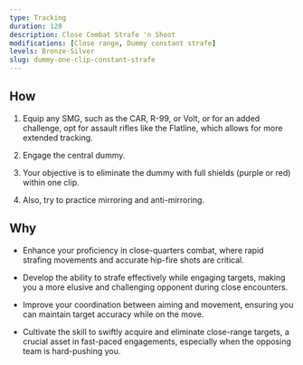 ```yaml
---
type: Tracking
duration: 120
description: Close Combat Strafe 'n Shoot
modifications: [Close range, Dummy constant strafe]
levels: Bronze-Silver
slug: dummy-one-clip-constant-strafe
---
```


## How

1. Equip any SMG, such as the CAR, R-99, or Volt, or for an added challenge, opt for assault rifles like the Flatline, which allows for more extended tracking.

2. Engage the central dummy.

3. Your objective is to eliminate the dummy with full shields (purple or red) within one clip.

4. Also, try to practice mirroring and anti-mirroring.

## Why

- Enhance your proficiency in close-quarters combat, where rapid strafing movements and accurate hip-fire shots are critical.

- Develop the ability to strafe effectively while engaging targets, making you a more elusive and challenging opponent during close encounters.

- Improve your coordination between aiming and movement, ensuring you can maintain target accuracy while on the move.

- Cultivate the skill to swiftly acquire and eliminate close-range targets, a crucial asset in fast-paced engagements, especially when the opposing team is hard-pushing you.
